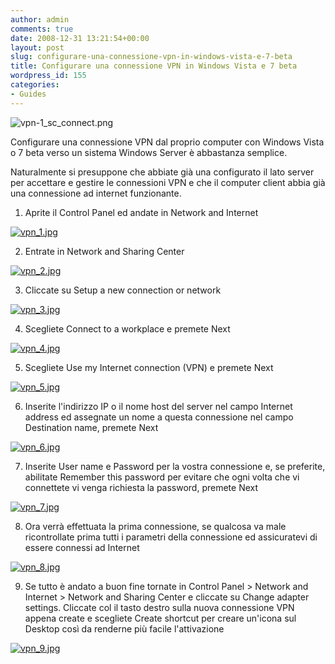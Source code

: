 ```yaml
---
author: admin
comments: true
date: 2008-12-31 13:21:54+00:00
layout: post
slug: configurare-una-connessione-vpn-in-windows-vista-e-7-beta
title: Configurare una connessione VPN in Windows Vista e 7 beta
wordpress_id: 155
categories:
- Guides
---
```


![vpn-1_sc_connect.png](http://www.expobrain.net/wp-content/uploads/2008/12/vpn-1_sc_connect.png)

Configurare una connessione VPN dal proprio computer con Windows Vista o 7 beta verso un sistema Windows Server è abbastanza semplice.

<!-- more -->Naturalmente si presuppone che abbiate già una configurato il lato server per accettare e gestire le connessioni VPN e che il computer client abbia già una connessione ad internet funzionante.



	
  1. Aprite il Control Panel ed andate in Network and Internet

[![vpn_1.jpg](http://www.expobrain.net/wp-content/uploads/2008/12/vpn_1.thumbnail.jpg)](http://www.expobrain.net/wp-content/uploads/2008/12/vpn_1.jpg)

	
  2. Entrate in Network and Sharing Center

[![vpn_2.jpg](http://www.expobrain.net/wp-content/uploads/2008/12/vpn_2.thumbnail.jpg)](http://www.expobrain.net/wp-content/uploads/2008/12/vpn_2.jpg)

	
  3. Cliccate su Setup a new connection or network

[![vpn_3.jpg](http://www.expobrain.net/wp-content/uploads/2008/12/vpn_3.thumbnail.jpg)](http://www.expobrain.net/wp-content/uploads/2008/12/vpn_3.jpg)

	
  4. Scegliete Connect to a workplace e premete Next

[![vpn_4.jpg](http://www.expobrain.net/wp-content/uploads/2008/12/vpn_4.thumbnail.jpg)](http://www.expobrain.net/wp-content/uploads/2008/12/vpn_4.jpg)

	
  5. Scegliete Use my Internet connection (VPN) e premete Next

[![vpn_5.jpg](http://www.expobrain.net/wp-content/uploads/2008/12/vpn_5.thumbnail.jpg)](http://www.expobrain.net/wp-content/uploads/2008/12/vpn_5.jpg)

	
  6. Inserite l'indirizzo IP o il nome host del server nel campo Internet address ed assegnate un nome a questa connessione nel campo Destination name, premete Next

[![vpn_6.jpg](http://www.expobrain.net/wp-content/uploads/2008/12/vpn_6.thumbnail.jpg)](http://www.expobrain.net/wp-content/uploads/2008/12/vpn_6.jpg)

	
  7. Inserite User name e Password per la vostra connessione e, se preferite, abilitate Remember this password per evitare che ogni volta che vi connettete vi venga richiesta la password, premete Next

[![vpn_7.jpg](http://www.expobrain.net/wp-content/uploads/2008/12/vpn_7.thumbnail.jpg)](http://www.expobrain.net/wp-content/uploads/2008/12/vpn_7.jpg)

	
  8. Ora verrà effettuata la prima connessione, se qualcosa va male ricontrollate prima tutti i parametri della connessione ed assicuratevi di essere connessi ad Internet

[![vpn_8.jpg](http://www.expobrain.net/wp-content/uploads/2008/12/vpn_8.thumbnail.jpg)](http://www.expobrain.net/wp-content/uploads/2008/12/vpn_8.jpg)

	
  9. Se tutto è andato a buon fine tornate in Control Panel > Network and Internet > Network and Sharing Center e cliccate su Change adapter settings. Cliccate col il tasto destro sulla nuova connessione VPN appena create e scegliete Create shortcut per creare un'icona sul Desktop così da renderne più facile l'attivazione

[![vpn_9.jpg](http://www.expobrain.net/wp-content/uploads/2008/12/vpn_9.thumbnail.jpg)](http://www.expobrain.net/wp-content/uploads/2008/12/vpn_9.jpg)


